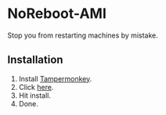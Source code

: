 # NoReboot-AMI
Stop you from restarting machines by mistake.

## Installation
1. Install [Tampermonkey](https://www.tampermonkey.net/).
1. Click [here](https://github.com/Sighmir/NoReboot-AMI/raw/master/NoReboot-AMI.user.js).
1. Hit install.
1. Done.

